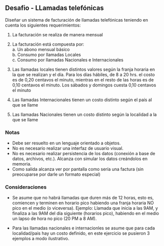 ## Desafio - LLamadas telefónicas

Diseñar un sistema de facturación de llamadas telefónicas teniendo en cuenta los siguientes requerimientos:

1. La facturación se realiza de manera mensual

2. La facturación está compuesta por:  
    a. Un abono mensual básico  
    b. Consumo por llamadas Locales  
    c. Consumo por llamadas Nacionales e Internacionales

3. Las llamadas locales tienen distintos valores según la franja horaria en la que se realizan y el día. Para los días hábiles, de 8 a 20 hrs. el costo es de 0,20 centavos el minuto, mientras en el resto de las horas es de 0,10 centavos el minuto. Los sábados y domingos cuesta 0,10 centavos el minuto

4. Las llamadas Internacionales tienen un costo distinto según el país al que se llame

5. Las llamadas Nacionales tienen un costo distinto según la localidad a la que se llame

### Notas

- Debe ser resuelto en un lenguaje orientado a objetos.
- No es necesario realizar una interfaz de usuario visual.
- No es necesario realizar persistencia de los datos (conexión a base de datos, archivos, etc.). Alcanza con simular los datos creándolos en memoria.
- Como salida alcanza ver por pantalla como sería una factura (sin preocuparse por darle un formato especial)

### Consideraciones

- Se asume que no habrá llamadas que duren más de 12 horas, esto es, comiencen y terminen en horario pico habiendo una franja horaria NO pico en el medio (o viceversa). Ejemplo: Llamada que inicia a las 9AM, y finaliza a las 9AM del día siguiente (horarios pico), habiendo en el medio un lapso de hora no pico (20 PM a 8 AM). 

- Para las llamadas nacionales e internacionles se asume que para cada localidad/pais hay un costo definido, en este ejercicio se pusieron 3 ejemplos a modo ilustrativo. 


